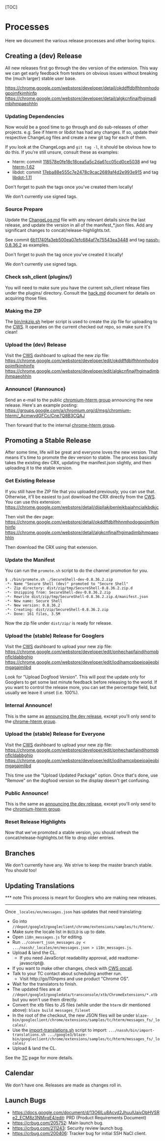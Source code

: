 [TOC]

# Processes

Here we document the various release processes and other boring topics.

## Creating a (dev) Release

All new releases first go through the dev version of the extension.  This way
we can get early feedback from testers on obvious issues without breaking the
(much larger) stable user base.

https://chrome.google.com/webstore/developer/detail/okddffdblfhhnmhodogpojmfkjmhinfp<br>
https://chrome.google.com/webstore/developer/detail/algkcnfjnajfhgimadimbjhmpaeohhln

### Updating Dependencies

Now would be a good time to go through and do sub-releases of other projects.
e.g. See if hterm or libdot has had any changes.  If so, update their respective
ChangeLog files and create a new git tag for each of them.

If you look at the ChangeLogs and `git tag -l`, it should be obvious how to do
this.  If you're still unsure, consult these as examples:

* hterm: commit [118578e0fe18c18cea5a5c2da61cc05cd0ce5038] and tag [hterm-1.62]
* libdot: commit [17eba88e555c7e2478c9cac2689af4d2e993e915] and tag [libdot-1.11]

Don't forget to push the tags once you've created them locally!

We don't currently use signed tags.

[118578e0fe18c18cea5a5c2da61cc05cd0ce5038]: https://chromium.googlesource.com/apps/libapps/+/118578e0fe18c18cea5a5c2da61cc05cd0ce5038^!
[17eba88e555c7e2478c9cac2689af4d2e993e915]: https://chromium.googlesource.com/apps/libapps/+/17eba88e555c7e2478c9cac2689af4d2e993e915^!
[hterm-1.62]: https://chromium.googlesource.com/apps/libapps/+/hterm-1.62
[libdot-1.11]: https://chromium.googlesource.com/apps/libapps/+/libdot-1.11

### Source Prepare

Update the [ChangeLog.md](./ChangeLog.md) file with any relevant details since
the last release, and update the version in all of the manifest_*.json files.
Add any significant changes to concat/release-highlights.txt.

See commit [6b11740fa3eb500ea07efc684af7e75543ea3448] and tag [nassh-0.8.36.2]
as examples.

Don't forget to push the tag once you've created it locally!

We don't currently use signed tags.

[6b11740fa3eb500ea07efc684af7e75543ea3448]: https://chromium.googlesource.com/apps/libapps/+/6b11740fa3eb500ea07efc684af7e75543ea3448^!
[nassh-0.8.36.2]: https://chromium.googlesource.com/apps/libapps/+/nassh-0.8.36.2

### Check ssh_client (plugins/)

You will need to make sure you have the current ssh_client release files under
the plugins/ directory.  Consult the [hack.md](./hack.md) document for details
on acquiring those files.

### Making the ZIP

The [bin/mkzip.sh](../bin/mkzip.sh) helper script is used to create the zip
file for uploading to the [CWS].  It operates on the current checked out repo,
so make sure it's clean!

### Upload the (dev) Release

Visit the [CWS] dashboard to upload the new zip file:<br>
https://chrome.google.com/webstore/developer/edit/okddffdblfhhnmhodogpojmfkjmhinfp<br>
https://chrome.google.com/webstore/developer/edit/algkcnfjnajfhgimadimbjhmpaeohhln

### Announce! {#announce}

Send an e-mail to the public [chromium-hterm group] announcing the new release.
Here's an example posting:<br>
https://groups.google.com/a/chromium.org/d/msg/chromium-hterm/_AcmwvdGFCc/Cne7Q8B3CQAJ

Then forward that to the internal [chrome-hterm group].

[chromium-hterm group]: https://groups.google.com/a/chromium.org/forum/?fromgroups#!forum/chromium-hterm
[chrome-hterm group]: http://g/chrome-hterm

## Promoting a Stable Release

After some time, life will be great and everyone loves the new version.  That
means it's time to promote the dev version to stable.  The process basically
takes the existing dev CRX, updating the manifest.json slightly, and then
uploading it to the stable version.

### Get Existing Release

If you still have the ZIP file that you uploaded previously, you can use that.
Otherwise, it'll be easiest to just download the CRX directly from the [CWS].
You can use this extension:<br>
https://chrome.google.com/webstore/detail/dijpllakibenlejkbajahncialkbdkjc

Then visit the dev page:<br>
https://chrome.google.com/webstore/detail/okddffdblfhhnmhodogpojmfkjmhinfp<br>
https://chrome.google.com/webstore/detail/algkcnfjnajfhgimadimbjhmpaeohhln

Then download the CRX using that extension.

### Update the Manifest

You can run the `promote.sh` script to do the channel promotion for you.
```
$ ./bin/promote.sh ./SecureShell-dev-0.8.36.2.zip
-*- Name "Secure Shell (dev)" promoted to "Secure Shell"
-*- Zip directory: dist/zip/tmp/SecureShell-0.8.36.2.zip.d
-*- Unzipping from: SecureShell-dev-0.8.36.2.zip
-*- Rewrite dist/zip/tmp/SecureShell-0.8.36.2.zip.d/manifest.json
-*- New name: Secure Shell
-*- New version: 0.8.36.2
-*- Creating: dist/zip/SecureShell-0.8.36.2.zip
-*- Done: 161 files, 3.5M
```

Now the zip file under `dist/zip/` is ready for release.

### Upload the (stable) Release for Googlers

Visit the [CWS] dashboard to upload your new zip file:<br>
https://chrome.google.com/webstore/developer/edit/pnhechapfaindjhompbnflcldabbghjo<br>
https://chrome.google.com/webstore/developer/edit/iodihamcpbpeioajjeobimgagajmlibd

Look for "Upload Dogfood Version".  This will post the update only for Googlers
to get some last minute feedback before releasing to the world.  If you want to
control the release more, you can set the percentage field, but usually we leave
it unset (i.e. 100%).

### Internal Announce!

This is the same as [announcing the dev release](#announce), except you'll only
send to the [chrome-hterm group].

### Upload the (stable) Release for Everyone

Visit the [CWS] dashboard to upload your new zip file:<br>
https://chrome.google.com/webstore/developer/edit/pnhechapfaindjhompbnflcldabbghjo<br>
https://chrome.google.com/webstore/developer/edit/iodihamcpbpeioajjeobimgagajmlibd

This time use the "Upload Updated Package" option.  Once that's done, use
"Remove" on the dogfood version so the display doesn't get confusing.

### Public Announce!

This is the same as [announcing the dev release](#announce), except you'll only
send to the [chromium-hterm group].

### Reset Release Highlights

Now that we've promoted a stable version, you should refresh the
concat/release-highlights.txt file to drop older entries.

## Branches

We don't currently have any.  We strive to keep the master branch stable.
You should too!

## Updating Translations

*** note
This process is meant for Googlers who are making new releases.
***

Once `_locales/en/messages.json` has updates that need translating:

* Go into `//depot/google3/googleclient/chrome/extensions/samples/tc/hterm/`.
* Make sure the locale list in `BUILD` is up to date.
* Open `i18n_messages.js` for editing.
* Run `../convert_json_messages.py < .../nassh/_locales/en/messages.json > i18n_messages.js`.
* Upload & land the CL.
  * If you need JavaScript readability approval, add readtome-javascript@.
* If you want to make other changes, check with [CWS oncall](http://oncall/chrome-webstore-eng).
* Talk to your TC contact about scheduling another run.
  * Visit http://go/l10npms and use product "Chrome OS".
* Wait for the translators to finish.
* The updated files are at `//depot/google3/googledata/transconsole/xtb/ChromeExtensions/*.xtb`
  but you won't use them directly.
* Convert the xtb files to JS files (while under the `hterm` dir mentioned above):
  `blaze build messages_fileset`
* In the root of the checkout, the new JSON files will be under
  `blaze-bin/googleclient/chrome/extensions/samples/tc/hterm/messages_fs/_locales/`.
* Use the [import-translations.sh](../bin/import-translations.sh) script to import:
  `.../nassh/bin/import-translations.sh .../google3/blaze-bin/googleclient/chrome/extensions/samples/tc/hterm/messages_fs/_locales/`
* Upload & land the CL.

See the [TC](http://tc/) page for more details.

## Calendar

We don't have one.  Releases are made as changes roll in.

## Launch Bugs

* https://docs.google.com/document/d/13O6lLu8Acyd2JhuulUaivDbHVSRe2_ECM8z3NMirqE4/edit: PRD (Product Requirements Document)
* https://crbug.com/205752: Main launch bug.
* https://crbug.com/211243: Security review launch bug.
* https://crbug.com/200406: Tracker bug for initial SSH NaCl client.


[CWS]: https://chrome.google.com/webstore
